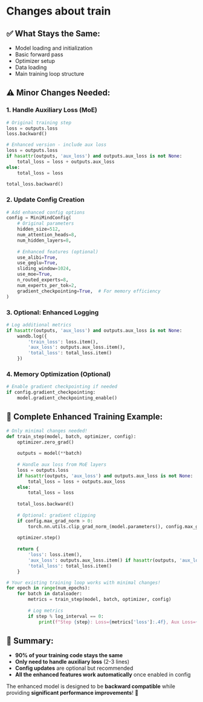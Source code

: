 # Changes about train

## ✅ **What Stays the Same:**

- Model loading and initialization
- Basic forward pass
- Optimizer setup
- Data loading
- Main training loop structure

## ⚠️ **Minor Changes Needed:**

### 1. **Handle Auxiliary Loss (MoE)**

```python
# Original training step
loss = outputs.loss
loss.backward()

# Enhanced version - include aux loss
loss = outputs.loss
if hasattr(outputs, 'aux_loss') and outputs.aux_loss is not None:
    total_loss = loss + outputs.aux_loss
else:
    total_loss = loss
    
total_loss.backward()
```

### 2. **Update Config Creation**

```python
# Add enhanced config options
config = MiniMindConfig(
    # Original parameters
    hidden_size=512,
    num_attention_heads=8,
    num_hidden_layers=8,
    
    # Enhanced features (optional)
    use_alibi=True,
    use_geglu=True,
    sliding_window=1024,
    use_moe=True,
    n_routed_experts=8,
    num_experts_per_tok=2,
    gradient_checkpointing=True,  # For memory efficiency
)
```

### 3. **Optional: Enhanced Logging**

```python
# Log additional metrics
if hasattr(outputs, 'aux_loss') and outputs.aux_loss is not None:
    wandb.log({
        'train_loss': loss.item(),
        'aux_loss': outputs.aux_loss.item(),
        'total_loss': total_loss.item()
    })
```

### 4. **Memory Optimization (Optional)**

```python
# Enable gradient checkpointing if needed
if config.gradient_checkpointing:
    model.gradient_checkpointing_enable()
```

## 🔧 **Complete Enhanced Training Example:**

```python
# Only minimal changes needed!
def train_step(model, batch, optimizer, config):
    optimizer.zero_grad()
    
    outputs = model(**batch)
    
    # Handle aux loss from MoE layers
    loss = outputs.loss
    if hasattr(outputs, 'aux_loss') and outputs.aux_loss is not None:
        total_loss = loss + outputs.aux_loss
    else:
        total_loss = loss
    
    total_loss.backward()
    
    # Optional: gradient clipping
    if config.max_grad_norm > 0:
        torch.nn.utils.clip_grad_norm_(model.parameters(), config.max_grad_norm)
    
    optimizer.step()
    
    return {
        'loss': loss.item(),
        'aux_loss': outputs.aux_loss.item() if hasattr(outputs, 'aux_loss') and outputs.aux_loss is not None else 0.0,
        'total_loss': total_loss.item()
    }

# Your existing training loop works with minimal changes!
for epoch in range(num_epochs):
    for batch in dataloader:
        metrics = train_step(model, batch, optimizer, config)
        
        # Log metrics
        if step % log_interval == 0:
            print(f"Step {step}: Loss={metrics['loss']:.4f}, Aux Loss={metrics['aux_loss']:.4f}")
```

## 🎯 **Summary:**

- **90% of your training code stays the same**
- **Only need to handle auxiliary loss** (2-3 lines)
- **Config updates** are optional but recommended
- **All the enhanced features work automatically** once enabled in config

The enhanced model is designed to be **backward compatible** while providing **significant performance improvements**! 🚀
